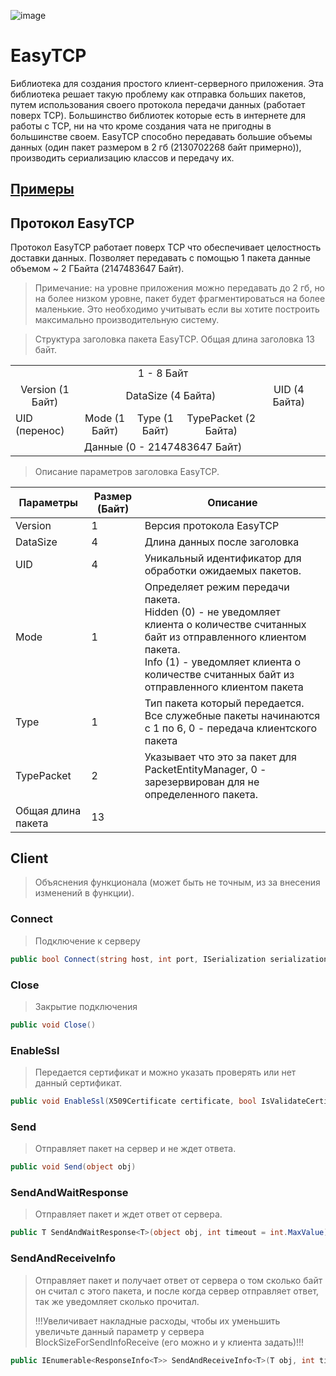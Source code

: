 ![image](https://github.com/Camyil-89/EasyTCP/assets/76705837/424aff49-3db3-4c86-b003-9d288a105bfc)
# EasyTCP
Библиотека для создания простого клиент-серверного приложения. Эта библиотека решает такую проблему как отправка больших пакетов, путем использования своего протокола передачи данных (работает поверх TCP). Большинство библиотек которые есть в интернете для работы с TCP, ни на что кроме создания чата не пригодны в большинстве своем.
EasyTCP способно передавать большие объемы данных (один пакет размером в 2 гб (2130702268 байт примерно)), производить сериализацию классов и передачу их.
## [Примеры](https://github.com/Camyil-89/EasyTCP/tree/master/TestClient/Examples)

## Протокол EasyTCP
Протокол EasyTCP работает поверх TCP что обеспечивает целостность доставки данных. Позволяет передавать с помощью 1 пакета данные объемом ~ 2 ГБайта (2147483647 Байт).
> Примечание: на уровне приложения можно передавать до 2 гб, но на более низком уровне, пакет будет фрагментироваться на более маленькие. Это необходимо учитывать если вы хотите построить максимально производительную систему.


> Структура заголовка пакета EasyTCP. Общая длина заголовка 13 байт.
<table>
  <tr>
    <tr>
            <td colspan="8" align="center">1 - 8 Байт</td>
        </tr>
        <tr>
            <td colspan="1" align="center">Version (1 Байт)</td>
			<td colspan="4" align="center">DataSize (4 Байта)</td>
			<td colspan="3" align="center">UID (4 Байта)</td>
        </tr>
		 <tr>
            <td colspan="1">UID (перенос)</td>
			<td colspan="1" align="center">Mode (1 Байт)</td>
			<td colspan="1" align="center">Type (1 Байт)</td>
			<td colspan="2" align="center">TypePacket (2 Байта)</td>
			<td colspan="1" align="center"></td>
			<td colspan="1" align="center"></td>
			<td colspan="1" align="center"></td>
			<td colspan="1" align="center"></td>
        </tr>
		<tr>
            <td colspan="8" align="center">Данные (0 - 2147483647 Байт)</td>
        </tr>
</table>

>Описание параметров заголовка EasyTCP.

|Параметры|Размер (Байт) | Описание|
|-|-|-|
|Version|1|Версия протокола EasyTCP|
|DataSize|4|Длина данных после заголовка|
|UID|4|Уникальный идентификатор для обработки ожидаемых пакетов.|
|Mode|1|Определяет режим передачи пакета.<br>Hidden (0) - не уведомляет клиента о количестве считанных байт из отправленного клиентом пакета.<br>Info (1) - уведомляет клиента о количестве считанных байт из отправленного клиентом пакета|
|Type|1|Тип пакета который передается. Все служебные пакеты начинаются с 1 по 6, 0 - передача клиентского пакета|
|TypePacket|2|Указывает что это за пакет для PacketEntityManager, 0 - зарезервирован для не определенного пакета.|
|Общая длина пакета|13|

## Client
> Объяснения функционала (может быть не точным, из за внесения изменений в функции).
### Connect
> Подключение к серверу
```C#
public bool Connect(string host, int port, ISerialization serialization = null)
```
### Close
> Закрытие подключения
```C#
public void Close()
```
### EnableSsl 
> Передается сертификат и можно указать проверять или нет данный сертификат.
```C#
public void EnableSsl(X509Certificate certificate, bool IsValidateCertificate)
```
### Send
> Отправляет пакет на сервер и не ждет ответа.
```C#
public void Send(object obj)
```
### SendAndWaitResponse
> Отправляет пакет и ждет ответ от сервера.
```C#
public T SendAndWaitResponse<T>(object obj, int timeout = int.MaxValue)
```
### SendAndReceiveInfo
> Отправляет пакет и получает ответ от сервера о том сколько байт он считал с этого пакета, и после когда сервер отправляет ответ, так же уведомляет сколько прочитал.
> 
> !!!Увеличивает накладные расходы, чтобы их уменьшить увеличьте данный параметр у сервера BlockSizeForSendInfoReceive (его можно и у клиента задать)!!!
```C#
public IEnumerable<ResponseInfo<T>> SendAndReceiveInfo<T>(T obj, int timeout = int.MaxValue)
```

